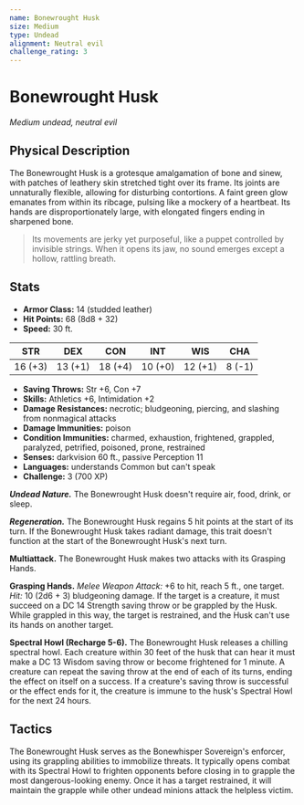 ```yaml
---
name: Bonewrought Husk
size: Medium
type: Undead
alignment: Neutral evil
challenge_rating: 3
---
```


# Bonewrought Husk

*Medium undead, neutral evil*

## Physical Description
The Bonewrought Husk is a grotesque amalgamation of bone and sinew, with patches of leathery skin stretched tight over its frame. Its joints are unnaturally flexible, allowing for disturbing contortions. A faint green glow emanates from within its ribcage, pulsing like a mockery of a heartbeat. Its hands are disproportionately large, with elongated fingers ending in sharpened bone.

> Its movements are jerky yet purposeful, like a puppet controlled by invisible strings. When it opens its jaw, no sound emerges except a hollow, rattling breath.

## Stats

- **Armor Class:** 14 (studded leather)
- **Hit Points:** 68 (8d8 + 32)
- **Speed:** 30 ft.

| STR     | DEX     | CON     | INT     | WIS     | CHA    |
|---------|---------|---------|---------|---------|--------|
| 16 (+3) | 13 (+1) | 18 (+4) | 10 (+0) | 12 (+1) | 8 (-1) |

- **Saving Throws:** Str +6, Con +7
- **Skills:** Athletics +6, Intimidation +2
- **Damage Resistances:** necrotic; bludgeoning, piercing, and slashing from nonmagical attacks
- **Damage Immunities:** poison
- **Condition Immunities:** charmed, exhaustion, frightened, grappled, paralyzed, petrified, poisoned, prone, restrained
- **Senses:** darkvision 60 ft., passive Perception 11
- **Languages:** understands Common but can't speak
- **Challenge:** 3 (700 XP)

***Undead Nature.*** The Bonewrought Husk doesn't require air, food, drink, or sleep.

***Regeneration.*** The Bonewrought Husk regains 5 hit points at the start of its turn. If the Bonewrought Husk takes radiant damage, this trait doesn't function at the start of the Bonewrought Husk's next turn.

**Multiattack.** The Bonewrought Husk makes two attacks with its Grasping Hands.

**Grasping Hands.** *Melee Weapon Attack:* +6 to hit, reach 5 ft., one target. *Hit:* 10 (2d6 + 3) bludgeoning damage. If the target is a creature, it must succeed on a DC 14 Strength saving throw or be grappled by the Husk. While grappled in this way, the target is restrained, and the Husk can't use its hands on another target.

**Spectral Howl (Recharge 5-6).** The Bonewrought Husk releases a chilling spectral howl. Each creature within 30 feet of the husk that can hear it must make a DC 13 Wisdom saving throw or become frightened for 1 minute. A creature can repeat the saving throw at the end of each of its turns, ending the effect on itself on a success. If a creature's saving throw is successful or the effect ends for it, the creature is immune to the husk's Spectral Howl for the next 24 hours.

## Tactics
The Bonewrought Husk serves as the Bonewhisper Sovereign's enforcer, using its grappling abilities to immobilize threats. It typically opens combat with its Spectral Howl to frighten opponents before closing in to grapple the most dangerous-looking enemy. Once it has a target restrained, it will maintain the grapple while other undead minions attack the helpless victim.

